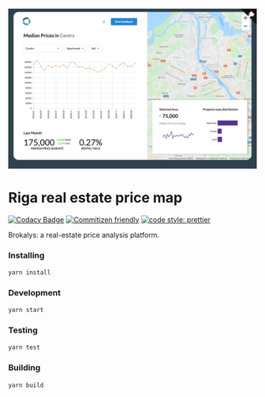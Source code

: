 <p align="center">
  <a href="https://map.brokalys.com" target="_blank">
    <img src="/map-demo.png" alt="Brokalys Map" />
  </a>
</p>

# Riga real estate price map

[![Codacy Badge](https://api.codacy.com/project/badge/Grade/fb51414163624d61adec31f918b81e7c)](https://www.codacy.com/app/brokalys/map?utm_source=github.com&utm_medium=referral&utm_content=brokalys/map&utm_campaign=Badge_Grade)
[![Commitizen friendly](https://img.shields.io/badge/commitizen-friendly-brightgreen.svg)](http://commitizen.github.io/cz-cli/)
[![code style: prettier](https://img.shields.io/badge/code_style-prettier-ff69b4.svg?style=flat-square)](https://github.com/prettier/prettier)

Brokalys: a real-estate price analysis platform.


### Installing
```sh
yarn install
```

### Development
```sh
yarn start
```

### Testing
```sh
yarn test
```

### Building
```sh
yarn build
```
